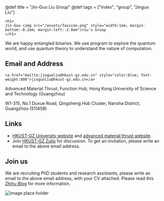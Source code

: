 @def title = "Jin-Guo Liu Group"
@def tags = ["index", "group", "Jinguo Liu"]

~~~
<h1>
Jin-Guo <img src="/assets/favicon.png" style="width:1em; margin-bottom:-0.2em; margin-left:-2.8em"/>iu's Group
</h1>
~~~
We are happy entangled binaries. We use program to explore the quantum world, and use quantum theory to understand the nature of computation.

## Email and Address
~~~
<a href="mailto:jinguoliu@hkust-gz.edu.cn" style="color:blue; font-weight:800">jinguoliu@hkust-gz.edu.cn</a>
~~~

Advanced Material Thrust, Function Hub, Hong Kong University of Science and Technology (Guangzhou)

W1-315, No.1 Duxue Road, Qingsheng Hub Cluster, Nansha District, Guangzhou (511458)

## Links
* [HKUST-GZ University website](https://www.hkust-gz.edu.cn/) and [advanced material thrust website](https://funh.hkust-gz.edu.cn/en/thrust/amat).
* Join [HKUST-GZ Zulip](http://zulip.hkust-gz.edu.cn/) for discussion. To get an invitation, please write an email to the above email address.

## Join us
We are recruiting PhD students and research assistants, please write an email to the above email address, with your CV attached. Please read this [Zhihu Blog](https://zhuanlan.zhihu.com/p/566530117) for more information.

![image place holder]()
